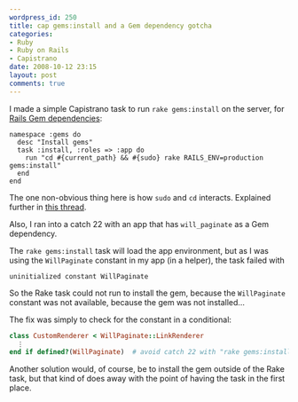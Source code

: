 ```yaml
---
wordpress_id: 250
title: cap gems:install and a Gem dependency gotcha
categories:
- Ruby
- Ruby on Rails
- Capistrano
date: 2008-10-12 23:15
layout: post
comments: true
---
```

I made a simple Capistrano task to run <code>rake gems:install</code> on the server, for <a href="http://ryandaigle.com/articles/2008/4/1/what-s-new-in-edge-rails-gem-dependencies">Rails Gem dependencies</a>:

``` text
namespace :gems do
  desc "Install gems"
  task :install, :roles => :app do
    run "cd #{current_path} && #{sudo} rake RAILS_ENV=production gems:install"
  end
end
```

The one non-obvious thing here is how <code>sudo</code> and <code>cd</code> interacts. Explained further in <a href="http://www.mail-archive.com/capistrano@googlegroups.com/msg05066.html">this thread</a>.

Also, I ran into a catch 22 with an app that has <code>will_paginate</code> as a Gem dependency.

<!--more-->

The <code>rake gems:install</code> task will load the app environment, but as I was using the <code>WillPaginate</code> constant in my app (in a helper), the task failed with

``` text
uninitialized constant WillPaginate
```

So the Rake task could not run to install the gem, because the <code>WillPaginate</code> constant was not available, because the gem was not installed…

The fix was simply to check for the constant in a conditional:

``` ruby
class CustomRenderer < WillPaginate::LinkRenderer
  ⋮
end if defined?(WillPaginate)  # avoid catch 22 with "rake gems:install"
```

Another solution would, of course, be to install the gem outside of the Rake task, but that kind of does away with the point of having the task in the first place.
